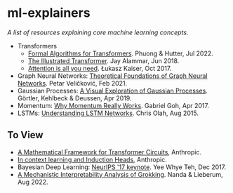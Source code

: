 # ml-explainers

_A list of resources explaining core machine learning concepts._

- Transformers
  - [Formal Algorithms for Transformers](https://arxiv.org/abs/2207.09238). Phuong & Hutter, Jul 2022.
  - [The Illustrated Transformer](https://jalammar.github.io/illustrated-transformer/). Jay Alammar, Jun 2018.
  - [Attention is all you need](https://www.youtube.com/watch?v=rBCqOTEfxvg). Łukasz Kaiser, Oct 2017.
- Graph Neural Networks: [Theoretical Foundations of Graph Neural Networks](https://www.youtube.com/watch?v=uF53xsT7mjc).
  Petar Veličković, Feb 2021.
- Gaussian Processes: [A Visual Exploration of Gaussian Processes](https://distill.pub/2019/visual-exploration-gaussian-processes/). Görtler, Kehlbeck & Deussen, Apr 2019.
- Momentum: [Why Momentum Really Works](https://distill.pub/2017/momentum/). Gabriel Goh, Apr 2017.
- LSTMs: [Understanding LSTM Networks](https://colah.github.io/posts/2015-08-Understanding-LSTMs/). Chris Olah, Aug 2015.

## To View

- [A Mathematical Framework for Transformer Circuits](https://transformer-circuits.pub/2021/framework/index.html), Anthropic.
- [In context learning and Induction Heads](https://transformer-circuits.pub/2022/in-context-learning-and-induction-heads/index.html), Anthropic.
- Bayesian Deep Learning: [NeurIPS '17 keynote](https://www.youtube.com/watch?v=9saauSBgmcQ). Yee Whye Teh, Dec 2017.
- [A Mechanistic Interpretability Analysis of Grokking](https://www.alignmentforum.org/posts/N6WM6hs7RQMKDhYjB/a-mechanistic-interpretability-analysis-of-grokking). Nanda & Lieberum, Aug 2022.
